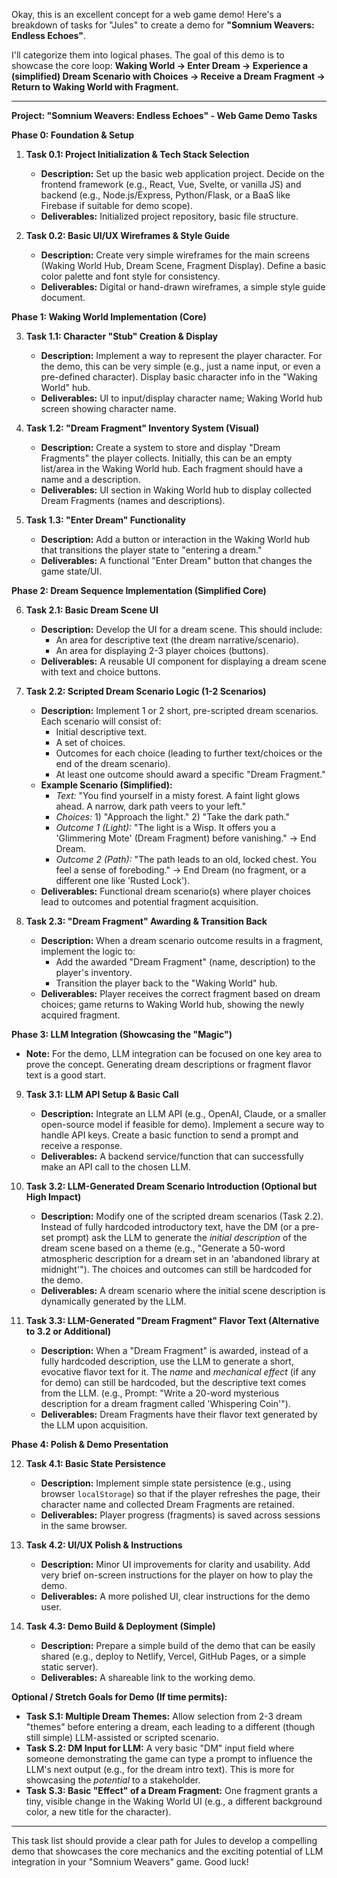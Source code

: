 Okay, this is an excellent concept for a web game demo! Here's a breakdown of tasks for "Jules" to create a demo for **"Somnium Weavers: Endless Echoes"**.

I'll categorize them into logical phases. The goal of this demo is to showcase the core loop: **Waking World -> Enter Dream -> Experience a (simplified) Dream Scenario with Choices -> Receive a Dream Fragment -> Return to Waking World with Fragment.**

---

**Project: "Somnium Weavers: Endless Echoes" - Web Game Demo Tasks**

**Phase 0: Foundation & Setup**

1.  **Task 0.1: Project Initialization & Tech Stack Selection**
    *   **Description:** Set up the basic web application project. Decide on the frontend framework (e.g., React, Vue, Svelte, or vanilla JS) and backend (e.g., Node.js/Express, Python/Flask, or a BaaS like Firebase if suitable for demo scope).
    *   **Deliverables:** Initialized project repository, basic file structure.

2.  **Task 0.2: Basic UI/UX Wireframes & Style Guide**
    *   **Description:** Create very simple wireframes for the main screens (Waking World Hub, Dream Scene, Fragment Display). Define a basic color palette and font style for consistency.
    *   **Deliverables:** Digital or hand-drawn wireframes, a simple style guide document.

**Phase 1: Waking World Implementation (Core)**

3.  **Task 1.1: Character "Stub" Creation & Display**
    *   **Description:** Implement a way to represent the player character. For the demo, this can be very simple (e.g., just a name input, or even a pre-defined character). Display basic character info in the "Waking World" hub.
    *   **Deliverables:** UI to input/display character name; Waking World hub screen showing character name.

4.  **Task 1.2: "Dream Fragment" Inventory System (Visual)**
    *   **Description:** Create a system to store and display "Dream Fragments" the player collects. Initially, this can be an empty list/area in the Waking World hub. Each fragment should have a name and a description.
    *   **Deliverables:** UI section in Waking World hub to display collected Dream Fragments (names and descriptions).

5.  **Task 1.3: "Enter Dream" Functionality**
    *   **Description:** Add a button or interaction in the Waking World hub that transitions the player state to "entering a dream."
    *   **Deliverables:** A functional "Enter Dream" button that changes the game state/UI.

**Phase 2: Dream Sequence Implementation (Simplified Core)**

6.  **Task 2.1: Basic Dream Scene UI**
    *   **Description:** Develop the UI for a dream scene. This should include:
        *   An area for descriptive text (the dream narrative/scenario).
        *   An area for displaying 2-3 player choices (buttons).
    *   **Deliverables:** A reusable UI component for displaying a dream scene with text and choice buttons.

7.  **Task 2.2: Scripted Dream Scenario Logic (1-2 Scenarios)**
    *   **Description:** Implement 1 or 2 short, pre-scripted dream scenarios. Each scenario will consist of:
        *   Initial descriptive text.
        *   A set of choices.
        *   Outcomes for each choice (leading to further text/choices or the end of the dream scenario).
        *   At least one outcome should award a specific "Dream Fragment."
    *   **Example Scenario (Simplified):**
        *   *Text:* "You find yourself in a misty forest. A faint light glows ahead. A narrow, dark path veers to your left."
        *   *Choices:* 1) "Approach the light." 2) "Take the dark path."
        *   *Outcome 1 (Light):* "The light is a Wisp. It offers you a 'Glimmering Mote' (Dream Fragment) before vanishing." -> End Dream.
        *   *Outcome 2 (Path):* "The path leads to an old, locked chest. You feel a sense of foreboding." -> End Dream (no fragment, or a different one like 'Rusted Lock').
    *   **Deliverables:** Functional dream scenario(s) where player choices lead to outcomes and potential fragment acquisition.

8.  **Task 2.3: "Dream Fragment" Awarding & Transition Back**
    *   **Description:** When a dream scenario outcome results in a fragment, implement the logic to:
        *   Add the awarded "Dream Fragment" (name, description) to the player's inventory.
        *   Transition the player back to the "Waking World" hub.
    *   **Deliverables:** Player receives the correct fragment based on dream choices; game returns to Waking World hub, showing the newly acquired fragment.

**Phase 3: LLM Integration (Showcasing the "Magic")**

*   **Note:** For the demo, LLM integration can be focused on one key area to prove the concept. Generating dream descriptions or fragment flavor text is a good start.

9.  **Task 3.1: LLM API Setup & Basic Call**
    *   **Description:** Integrate an LLM API (e.g., OpenAI, Claude, or a smaller open-source model if feasible for demo). Implement a secure way to handle API keys. Create a basic function to send a prompt and receive a response.
    *   **Deliverables:** A backend service/function that can successfully make an API call to the chosen LLM.

10. **Task 3.2: LLM-Generated Dream Scenario Introduction (Optional but High Impact)**
    *   **Description:** Modify one of the scripted dream scenarios (Task 2.2). Instead of fully hardcoded introductory text, have the DM (or a pre-set prompt) ask the LLM to generate the *initial description* of the dream scene based on a theme (e.g., "Generate a 50-word atmospheric description for a dream set in an 'abandoned library at midnight'"). The choices and outcomes can still be hardcoded for the demo.
    *   **Deliverables:** A dream scenario where the initial scene description is dynamically generated by the LLM.

11. **Task 3.3: LLM-Generated "Dream Fragment" Flavor Text (Alternative to 3.2 or Additional)**
    *   **Description:** When a "Dream Fragment" is awarded, instead of a fully hardcoded description, use the LLM to generate a short, evocative flavor text for it. The *name* and *mechanical effect* (if any for demo) can still be hardcoded, but the descriptive text comes from the LLM. (e.g., Prompt: "Write a 20-word mysterious description for a dream fragment called 'Whispering Coin'").
    *   **Deliverables:** Dream Fragments have their flavor text generated by the LLM upon acquisition.

**Phase 4: Polish & Demo Presentation**

12. **Task 4.1: Basic State Persistence**
    *   **Description:** Implement simple state persistence (e.g., using browser `localStorage`) so that if the player refreshes the page, their character name and collected Dream Fragments are retained.
    *   **Deliverables:** Player progress (fragments) is saved across sessions in the same browser.

13. **Task 4.2: UI/UX Polish & Instructions**
    *   **Description:** Minor UI improvements for clarity and usability. Add very brief on-screen instructions for the player on how to play the demo.
    *   **Deliverables:** A more polished UI, clear instructions for the demo user.

14. **Task 4.3: Demo Build & Deployment (Simple)**
    *   **Description:** Prepare a simple build of the demo that can be easily shared (e.g., deploy to Netlify, Vercel, GitHub Pages, or a simple static server).
    *   **Deliverables:** A shareable link to the working demo.

**Optional / Stretch Goals for Demo (If time permits):**

*   **Task S.1: Multiple Dream Themes:** Allow selection from 2-3 dream "themes" before entering a dream, each leading to a different (though still simple) LLM-assisted or scripted scenario.
*   **Task S.2: DM Input for LLM:** A very basic "DM" input field where someone demonstrating the game can type a prompt to influence the LLM's next output (e.g., for the dream intro text). This is more for showcasing the *potential* to a stakeholder.
*   **Task S.3: Basic "Effect" of a Dream Fragment:** One fragment grants a tiny, visible change in the Waking World UI (e.g., a different background color, a new title for the character).

---

This task list should provide a clear path for Jules to develop a compelling demo that showcases the core mechanics and the exciting potential of LLM integration in your "Somnium Weavers" game. Good luck!
